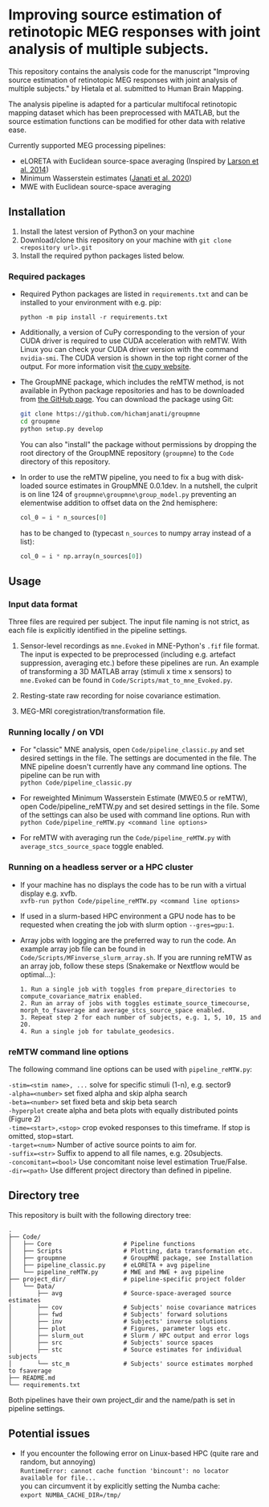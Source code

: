 # Improving source estimation of retinotopic MEG responses with joint analysis of multiple subjects.

This repository contains the analysis code for the manuscript "Improving source estimation of retinotopic MEG responses with joint analysis of multiple subjects." by Hietala et al. submitted to Human Brain Mapping.

The analysis pipeline is adapted for a particular multifocal retinotopic mapping dataset which has been preprocessed with MATLAB, but the source estimation functions can be modified for other data with relative ease.

Currently supported MEG processing pipelines:
- eLORETA with Euclidean source-space averaging (Inspired by [Larson et al. 2014](https://doi.org/10.3389/fnins.2014.00330))
- Minimum Wasserstein estimates ([Janati et al. 2020](https://doi.org/10.1016/j.neuroimage.2020.116847))
- MWE with Euclidean source-space averaging

## Installation

1. Install the latest version of Python3 on your machine
2. Download/clone this repository on your machine with `git clone <repository url>.git` 
3. Install the required python packages listed below.

### Required packages

* Required Python packages are listed in `requirements.txt` and can be installed to your environment with e.g. pip:
    ```
    python -m pip install -r requirements.txt
    ```

* Additionally, a version of CuPy corresponding to the version of your CUDA driver is required to use CUDA acceleration with reMTW. With Linux you can check your CUDA driver version with the command `nvidia-smi`. The CUDA version is shown in the top right corner of the output. For more information visit [the cupy website](https://docs.cupy.dev/en/stable/install.html).

* The GroupMNE package, which includes the reMTW method, is not available in Python package repositories and has to be downloaded from [the GitHub page](https://hichamjanati.github.io/groupmne/). You can download the package using Git:
    ```bash
    git clone https://github.com/hichamjanati/groupmne
    cd groupmne
    python setup.py develop
    ```
    
    You can also "install" the package without permissions by dropping the root directory of the GroupMNE repository (`groupmne`) to the `Code` directory of this repository.

* In order to use the reMTW pipeline, you need to fix a bug with disk-loaded source estimates in GroupMNE 0.0.1dev. In a nutshell, the culprit is on line 124 of `groupmne\groupmne\group_model.py` preventing an elementwise addition to offset data on the 2nd hemisphere:
    ```python
    col_0 = i * n_sources[0]
    ```
    has to be changed to (typecast `n_sources` to numpy array instead of a list):
    ```python
    col_0 = i * np.array(n_sources[0])
    ```

## Usage

### Input data format

Three files are required per subject. The input file naming is not strict, as each file is explicitly identified in the pipeline settings.

1. Sensor-level recordings as `mne.Evoked` in MNE-Python's `.fif` file format. The input is expected to be preprocessed (including e.g. artefact suppression, averaging etc.) before these pipelines are run. An example of transforming a 3D MATLAB array (stimuli x time x sensors) to `mne.Evoked` can be found in `Code/Scripts/mat_to_mne_Evoked.py`.

2. Resting-state raw recording for noise covariance estimation.

3. MEG-MRI coregistration/transformation file.

### Running locally / on VDI

* For "classic" MNE analysis, open `Code/pipeline_classic.py` and set desired settings in the file. The settings are documented in the file. The MNE pipeline doesn't currently have any command line options. The pipeline can be run with\
`python Code/pipeline_classic.py`

* For reweighted Minimum Wasserstein Estimate (MWE0.5 or reMTW), open Code/pipeline_reMTW.py and set desired settings in the file. Some of the settings can also be used with command line options. Run with\
`python Code/pipeline_reMTW.py <command line options>`

* For reMTW with averaging run the `Code/pipeline_reMTW.py` with `average_stcs_source_space` toggle enabled.

### Running on a headless server or a HPC cluster

* If your machine has no displays the code has to be run with a virtual display e.g. xvfb.\
`xvfb-run python Code/pipeline_reMTW.py <command line options>`

* If used in a slurm-based HPC environment a GPU node has to be requested when creating the job with slurm option `--gres=gpu:1`.

* Array jobs with logging are the preferred way to run the code. An example array job file can be found in `Code/Scripts/MFinverse_slurm_array.sh`. If you are running reMTW as an array job, follow these steps (Snakemake or Nextflow would be optimal...):
    ```
    1. Run a single job with toggles from prepare_directories to compute_covariance_matrix enabled.
    2. Run an array of jobs with toggles estimate_source_timecourse, morph_to_fsaverage and average_stcs_source_space enabled.
    3. Repeat step 2 for each number of subjects, e.g. 1, 5, 10, 15 and 20.
    4. Run a single job for tabulate_geodesics.
    ```

### reMTW command line options

The following command line options can be used with `pipeline_reMTW.py`:

`-stim=<stim name>, ...` solve for specific stimuli (1-n), e.g. sector9\
`-alpha=<number>` set fixed alpha and skip alpha search\
`-beta=<number>` set fixed beta and skip beta search\
`-hyperplot` create alpha and beta plots with equally distributed points (Figure 2)\
`-time=<start>,<stop>` crop evoked responses to this timeframe. If stop is omitted, stop=start.\
`-target=<num>` Number of active source points to aim for.\
`-suffix=<str>` Suffix to append to all file names, e.g. 20subjects.\
`-concomitant=<bool>` Use concomitant noise level estimation True/False.\
`-dir=<path>` Use different project directory than defined in pipeline.

## Directory tree

This repository is built with the following directory tree:

```
.
├── Code/
│   ├── Core                    # Pipeline functions
│   ├── Scripts                 # Plotting, data transformation etc.
│   ├── groupmne                # GroupMNE package, see Installation
│   ├── pipeline_classic.py     # eLORETA + avg pipeline
│   └── pipeline_reMTW.py       # MWE and MWE + avg pipeline
├── project_dir/                # pipeline-specific project folder
│   └── Data/
│       ├── avg                 # Source-space-averaged source estimates
│       ├── cov                 # Subjects' noise covariance matrices
│       ├── fwd                 # Subjects' forward solutions
│       ├── inv                 # Subjects' inverse solutions
│       ├── plot                # Figures, parameter logs etc.
│       ├── slurm_out           # Slurm / HPC output and error logs
│       ├── src                 # Subjects' source spaces
│       ├── stc                 # Source estimates for individual subjects
│       └── stc_m               # Subjects' source estimates morphed to fsaverage
├── README.md
└── requirements.txt
```

Both pipelines have their own project_dir and the name/path is set in pipeline settings.

## Potential issues

* If you encounter the following error on Linux-based HPC (quite rare and random, but annoying)\
`RuntimeError: cannot cache function 'bincount': no locator available for file...`\
you can circumvent it by explicitly setting the Numba cache:\
`export NUMBA_CACHE_DIR=/tmp/`
